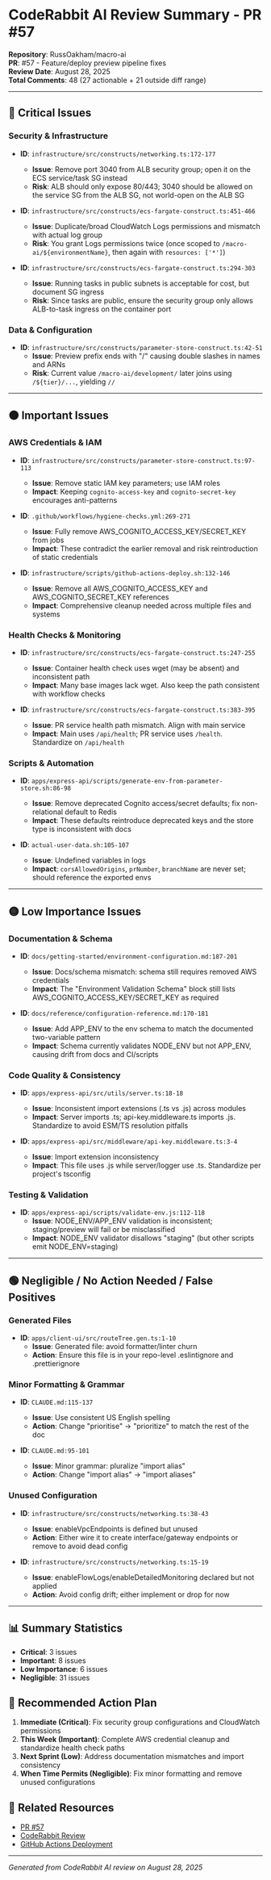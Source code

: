 # CodeRabbit AI Review Summary - PR #57

**Repository**: RussOakham/macro-ai  
**PR**: #57 - Feature/deploy preview pipeline fixes  
**Review Date**: August 28, 2025  
**Total Comments**: 48 (27 actionable + 21 outside diff range)

---

## 🔴 Critical Issues

### Security & Infrastructure

- **ID**: `infrastructure/src/constructs/networking.ts:172-177`
  - **Issue**: Remove port 3040 from ALB security group; open it on the ECS service/task SG instead
  - **Risk**: ALB should only expose 80/443; 3040 should be allowed on the service SG from the ALB SG, not world-open on the ALB SG

- **ID**: `infrastructure/src/constructs/ecs-fargate-construct.ts:451-466`
  - **Issue**: Duplicate/broad CloudWatch Logs permissions and mismatch with actual log group
  - **Risk**: You grant Logs permissions twice (once scoped to `/macro-ai/${environmentName}`, then again with `resources: ['*']`)

- **ID**: `infrastructure/src/constructs/ecs-fargate-construct.ts:294-303`
  - **Issue**: Running tasks in public subnets is acceptable for cost, but document SG ingress
  - **Risk**: Since tasks are public, ensure the security group only allows ALB-to-task ingress on the container port

### Data & Configuration

- **ID**: `infrastructure/src/constructs/parameter-store-construct.ts:42-51`
  - **Issue**: Preview prefix ends with "/" causing double slashes in names and ARNs
  - **Risk**: Current value `/macro-ai/development/` later joins using `/${tier}/...`, yielding `//`

---

## 🟠 Important Issues

### AWS Credentials & IAM

- **ID**: `infrastructure/src/constructs/parameter-store-construct.ts:97-113`
  - **Issue**: Remove static IAM key parameters; use IAM roles
  - **Impact**: Keeping `cognito-access-key` and `cognito-secret-key` encourages anti-patterns

- **ID**: `.github/workflows/hygiene-checks.yml:269-271`
  - **Issue**: Fully remove AWS_COGNITO_ACCESS_KEY/SECRET_KEY from jobs
  - **Impact**: These contradict the earlier removal and risk reintroduction of static credentials

- **ID**: `infrastructure/scripts/github-actions-deploy.sh:132-146`
  - **Issue**: Remove all AWS_COGNITO_ACCESS_KEY and AWS_COGNITO_SECRET_KEY references
  - **Impact**: Comprehensive cleanup needed across multiple files and systems

### Health Checks & Monitoring

- **ID**: `infrastructure/src/constructs/ecs-fargate-construct.ts:247-255`
  - **Issue**: Container health check uses wget (may be absent) and inconsistent path
  - **Impact**: Many base images lack wget. Also keep the path consistent with workflow checks

- **ID**: `infrastructure/src/constructs/ecs-fargate-construct.ts:383-395`
  - **Issue**: PR service health path mismatch. Align with main service
  - **Impact**: Main uses `/api/health`; PR service uses `/health`. Standardize on `/api/health`

### Scripts & Automation

- **ID**: `apps/express-api/scripts/generate-env-from-parameter-store.sh:86-98`
  - **Issue**: Remove deprecated Cognito access/secret defaults; fix non-relational default to Redis
  - **Impact**: These defaults reintroduce deprecated keys and the store type is inconsistent with docs

- **ID**: `actual-user-data.sh:105-107`
  - **Issue**: Undefined variables in logs
  - **Impact**: `corsAllowedOrigins`, `prNumber`, `branchName` are never set; should reference the exported envs

---

## 🟡 Low Importance Issues

### Documentation & Schema

- **ID**: `docs/getting-started/environment-configuration.md:187-201`
  - **Issue**: Docs/schema mismatch: schema still requires removed AWS credentials
  - **Impact**: The "Environment Validation Schema" block still lists AWS_COGNITO_ACCESS_KEY/SECRET_KEY as required

- **ID**: `docs/reference/configuration-reference.md:170-181`
  - **Issue**: Add APP_ENV to the env schema to match the documented two-variable pattern
  - **Impact**: Schema currently validates NODE_ENV but not APP_ENV, causing drift from docs and CI/scripts

### Code Quality & Consistency

- **ID**: `apps/express-api/src/utils/server.ts:18-18`
  - **Issue**: Inconsistent import extensions (.ts vs .js) across modules
  - **Impact**: Server imports .ts; api-key.middleware.ts imports .js. Standardize to avoid ESM/TS resolution pitfalls

- **ID**: `apps/express-api/src/middleware/api-key.middleware.ts:3-4`
  - **Issue**: Import extension inconsistency
  - **Impact**: This file uses .js while server/logger use .ts. Standardize per project's tsconfig

### Testing & Validation

- **ID**: `apps/express-api/scripts/validate-env.js:112-118`
  - **Issue**: NODE_ENV/APP_ENV validation is inconsistent; staging/preview will fail or be misclassified
  - **Impact**: NODE_ENV validator disallows "staging" (but other scripts emit NODE_ENV=staging)

---

## 🟢 Negligible / No Action Needed / False Positives

### Generated Files

- **ID**: `apps/client-ui/src/routeTree.gen.ts:1-10`
  - **Issue**: Generated file: avoid formatter/linter churn
  - **Action**: Ensure this file is in your repo-level .eslintignore and .prettierignore

### Minor Formatting & Grammar

- **ID**: `CLAUDE.md:115-137`
  - **Issue**: Use consistent US English spelling
  - **Action**: Change "prioritise" → "prioritize" to match the rest of the doc

- **ID**: `CLAUDE.md:95-101`
  - **Issue**: Minor grammar: pluralize "import alias"
  - **Action**: Change "import alias" → "import aliases"

### Unused Configuration

- **ID**: `infrastructure/src/constructs/networking.ts:38-43`
  - **Issue**: enableVpcEndpoints is defined but unused
  - **Action**: Either wire it to create interface/gateway endpoints or remove to avoid dead config

- **ID**: `infrastructure/src/constructs/networking.ts:15-19`
  - **Issue**: enableFlowLogs/enableDetailedMonitoring declared but not applied
  - **Action**: Avoid config drift; either implement or drop for now

---

## 📊 Summary Statistics

- **Critical**: 3 issues
- **Important**: 8 issues
- **Low Importance**: 6 issues
- **Negligible**: 31 issues

## 🎯 Recommended Action Plan

1. **Immediate (Critical)**: Fix security group configurations and CloudWatch permissions
2. **This Week (Important)**: Complete AWS credential cleanup and standardize health check paths
3. **Next Sprint (Low)**: Address documentation mismatches and import consistency
4. **When Time Permits (Negligible)**: Fix minor formatting and remove unused configurations

## 🔗 Related Resources

- [PR #57](https://github.com/RussOakham/macro-ai/pull/57)
- [CodeRabbit Review](https://github.com/RussOakham/macro-ai/pull/57#issuecomment-3233381475)
- [GitHub Actions Deployment](https://github.com/RussOakham/macro-ai/pull/57#issuecomment-3233410442)

---

_Generated from CodeRabbit AI review on August 28, 2025_
